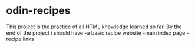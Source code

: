 # odin-recipes
This project is the practice of all HTML knowledge learned so far.
By the end of the project i should have 
-a basic recipe website
-main index page
-recipe links
